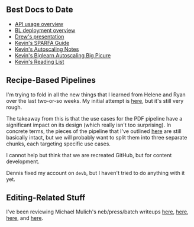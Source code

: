## Best Docs to Date
- [API usage overview](https://github.com/openstax/napkin-notes/blob/master/kevin/160921_biglearnApis/api_usage.md)
- [BL deployment overview](https://github.com/openstax/napkin-notes/blob/master/kevin/BiglearnArchitectureDeployment.pdf)
- [Drew's presentation](https://docs.google.com/presentation/d/1qoPqBLD4XqOsIfcM6aJH7IaDQRsxxuA6QBLy4GIZy7w/edit#slide=id.p)
- [Kevin's SPARFA Guide](https://github.com/openstax/sparfa-sandbox/blob/master/klb_sparfa_guide/sparfa_guide.pdf)
- [Kevin's Autoscaling Notes](https://docs.google.com/document/d/1bmn2xYBURE90fiZrdNG5CN28vEBCPJbKukDTbUqntZ4/edit)
- [Kevin's Biglearn Autoscaling Big Picure](https://docs.google.com/document/d/1JGcHIzmHDaDFlQvznzYgsWHuXBRis9qvtwF6pwaYVfQ/edit)
- [Kevin's Reading List](https://github.com/openstax/napkin-notes/blob/master/kevin/summaries/reading_list.md)

## Recipe-Based Pipelines

I'm trying to fold in all the new things
that I learned from Helene and Ryan
over the last two-or-so weeks.
My initial attempt is
[here](https://docs.google.com/document/d/1aN431M6c7O-8EI8t9h1GLL68ZsHhoKg_d-rOtt4H2SE/edit#heading=h.b2khqsm2ozg8),
but it's still very rough.

The takeaway from this
is that the use cases for the PDF pipeline
have a significant impact on its design
(which really isn't too surprising).
In concrete terms,
the pieces of the pipeline
that I've outlined
[here](https://docs.google.com/document/d/1BnS8Nq0VMpINlOaCZSswGHPt6Mti0vMnVyjhd1W8vA0/edit#heading=h.dapdzt39oa6n)
are still basically intact,
but we will probably want
to split them into three separate chunks,
each targeting specific use cases.

I cannot help but think
that we are recreated GitHub,
but for content development.

Dennis fixed my account on `devb`,
but I haven't tried to do anything with it yet.

## Editing-Related Stuff

I've been reviewing Michael Mulich's 
neb/press/batch writeups
[here](https://docs.google.com/document/d/1L6I9LpLpLOKS7Uxe-HAF0q8f2oHd_VEknhLsfW8DFnY/edit#heading=h.6koay5toprkr),
[here](https://docs.google.com/document/d/1Q3MlCleDFugFvIiqRg1vqSdR7ROPRgiBKtlOBadZav8/edit#heading=h.dzv01fznpee),
[here](https://docs.google.com/document/d/1nhw6RPqDb0ncYa_kMsO6oHmYfXICF24gKNPnyTHB5u8/edit),
and
[here](https://docs.google.com/document/d/1RPGgDSOxel7ZH76glbTgbU6PqSpcUgyUPzbDfS1vZi4/edit#heading=h.hek2h91h63l).


